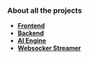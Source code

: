 ### About all the projects

-   **[Frontend](https://github.com/brayandm/academic-assistant-frontend)**
-   **[Backend](https://github.com/brayandm/academic-assistant-backend)**
-   **[AI Engine](https://github.com/brayandm/academic-assistant-engine)**
-   **[Websocker Streamer](https://github.com/brayandm/academic-assistant-streamer)**
